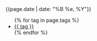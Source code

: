 <div class="meta_wrapper">
 <time datetime="{{page.date | date: "%Y-%m-%d"}}">{{page.date | date: "%B %e, %Y"}}</time><ul class="tag_list_in_post">{% for tag in page.tags %}<li class="inline tag_list_item"><a class="tag_list_link" href="/tag/{{ tag }}">{{ tag }}</a></li>{% endfor %}</ul>
</div>
